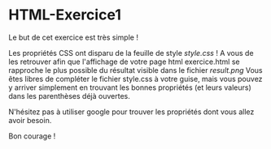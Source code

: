 # HTML-Exercice1
Le but de cet exercice est très simple !

Les propriétés CSS ont disparu de la feuille de style *style.css* ! A vous de les retrouver afin que l'affichage de votre page html exercice.html se rapproche le plus possible du résultat visible dans le fichier *result.png*
Vous êtes libres de compléter le fichier style.css à votre guise, mais vous pouvez y arriver simplement en trouvant les bonnes propriétés (et leurs valeurs) dans les parenthèses déjà ouvertes.

N'hésitez pas à utiliser google pour trouver les propriétés dont vous allez avoir besoin.

Bon courage !
